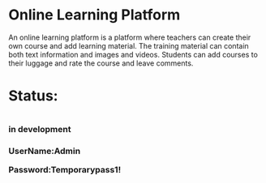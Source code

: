 # Online Learning Platform

An online learning platform is a platform
where teachers can create their own course and add learning material.
The training material can contain both text information and images and videos.
Students can add courses to their luggage and rate the course and leave comments.

<h1>Status:<h1>
<h3>in development<h3>
<p>UserName:Admin</p>
<p>Password:Temporarypass1!</p>
